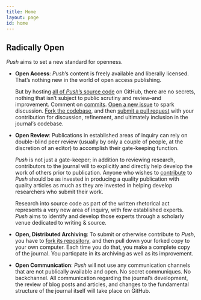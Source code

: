 ```yaml
---
title: Home
layout: page
id: home
---
```



## Radically Open

*Push* aims to set a new standard for openness.

* **Open Access**: *Push*’s content is freely available and liberally licensed. That’s nothing new
  in the world of open access publishing.

  But by hosting [all of *Push*’s source code](https://github.com/cwcon/push/) on GitHub, there are
  no secrets, nothing that isn’t subject to public scrutiny and review–and improvement. Comment on
  [commits](https://github.com/cwcon/push/commits/master/).
  [Open a new issue](https://github.com/cwcon/push/issues) to spark discussion.
  [Fork the codebase](https://github.com/cwcon/push/fork), and then
  [submit a pull request](https://github.com/cwcon/push/pulls) with your contribution for
  discussion, refinement, and ultimately inclusion in the journal’s codebase.

* **Open Review**: Publications in established areas of inquiry can rely on double-blind peer review
  (usually by only a couple of people, at the discretion of an editor) to accomplish their
  gate-keeping function.

  *Push* is not just a gate-keeper; in addition to reviewing research, contributors to the journal
  will to explicitly and directly help develop the work of others prior to publication. Anyone who
  wishes to [contribute](/contribute/) to *Push* should be as invested in producing a quality
  publication with quality articles as much as they are invested in helping develop researchers who
  submit their work.

  Research into source code as part of the written rhetorical act represents a very new area of
  inquiry, with few established experts. *Push* aims to identify and develop those experts through a
  scholarly venue dedicated to writing & source.

* **Open, Distributed Archiving**: To submit or otherwise contribute to *Push*, you have to
  [fork its repository](https://github.com/cwcon/push/fork), and then pull down your forked copy
  to your own computer. Each time you do that, you make a complete copy of the journal. You
  particpate in its archiving as well as its improvement.

* **Open Communication**: *Push* will not use any communication channels that are not publically
  available and open. No secret communiques. No backchannel. All communication regarding the
  journal’s development, the review of blog posts and articles, and changes to the fundamental
  structure of the journal itself will take place on GitHub.
